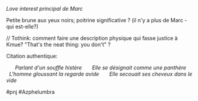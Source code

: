 *Love interest principal de Marc*

Petite brune aux yeux noirs; poitrine significative ?
(il n'y a plus de Marc - qui est-elle?)

// Tothink: comment faire une description physique qui fasse justice à Kmue? "That's the neat thing: you don't" ?

Citation authentique:

      *Parlant d'un souffle histère
      Elle se désignait comme une panthère
      L'homme gloussant la regarde avide
      Elle secouait ses cheveux dans le vide*


#pnj #Azphelumbra